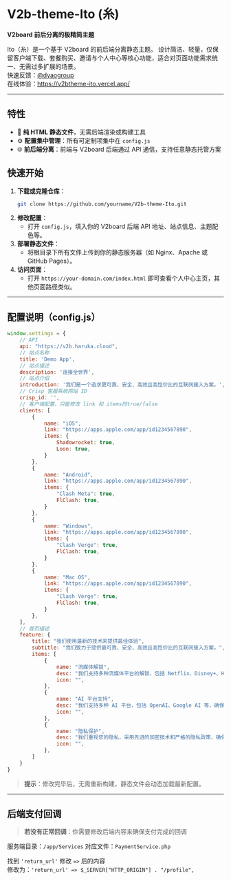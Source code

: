 # V2b-theme-Ito (糸)

**V2board 前后分离的极精简主题**

Ito（糸）是一个基于 V2board 的前后端分离静态主题。
设计简洁、轻量，仅保留客户端下载、套餐购买、邀请与个人中心等核心功能，适合对页面功能需求统一、无需过多扩展的场景。  
快速反馈：[@dyaogroup](https://t.me/dyaogroup)  
在线体验：https://v2btheme-ito.vercel.app/

---

## 特性

* 📄 ​**纯 HTML 静态文件**​，无需后端渲染或构建工具
* ⚙️ ​**配置集中管理**​：所有可定制项集中在 `config.js`
* 🌐 ​**前后端分离**​：前端与 V2board 后端通过 API 通信，支持任意静态托管方案


## 快速开始

1. ​**下载或克隆仓库**​：
   ```bash
   git clone https://github.com/yourname/V2b-theme-Ito.git
   ```
2. ​**修改配置**​：
   * 打开 `config.js`，填入你的 V2board 后端 API 地址、站点信息、主题配色等。
3. ​**部署静态文件**​：
   * 将根目录下所有文件上传到你的静态服务器（如 Nginx、Apache 或 GitHub Pages）。
4. ​**访问页面**​：
   * 打开 `https://your-domain.com/index.html` 即可查看个人中心主页，其他页面路径类似。

---

## 配置说明（config.js）

```js
window.settings = {
    // API
    api: "https://v2b.haruka.cloud",
    // 站点名称
    title: 'Demo App',
    // 站点描述
    description: '连接全世界',
    // 站点介绍 
    introduction: '我们是一个追求更可靠、安全、高效且高性价比的互联网接入方案。',
    // Crisp 客服系统网站 ID
    crisp_id: '',
    // 客户端配置，只能修改 link 和 items的true/false
    clients: [
        {
            name: "iOS",
            link: "https://apps.apple.com/app/id1234567890",
            items: {
                Shadowrocket: true,
                Loon: true,
            }
        },
        {
            name: "Android",
            link: "https://apps.apple.com/app/id1234567890",
            items: {
                "Clash Meta": true,
                FlClash: true,
            }
        },
        {
            name: "Windows",
            link: "https://apps.apple.com/app/id1234567890",
            items: {
                "Clash Verge": true,
                FlClash: true,
            }
        },
        {
            name: "Mac OS",
            link: "https://apps.apple.com/app/id1234567890",
            items: {
                "Clash Verge": true,
                FlClash: true,
            }
        },
    ],
	// 首页描述
    feature: {
        title: "我们使用最新的技术来提供最佳体验",
        subtitle: "我们致力于提供最可靠、安全、高效且高性价比的互联网接入方案。",
        items: [
            {
                name: "流媒体解锁",
                desc: "我们支持多种流媒体平台的解锁，包括 Netflix、Disney+、Hulu 等，确保您可以随时随地享受高质量的娱乐内容。",
                icon: "",
            },
            {
                name: "AI 平台支持",
                desc: "我们支持多种 AI 平台，包括 OpenAI、Google AI 等，确保您可以使用最新的人工智能技术来提升工作效率和生活质量。",
                icon: "",
            },
            {
                name: "隐私保护",
                desc: "我们重视您的隐私，采用先进的加密技术和严格的隐私政策，确保您的数据安全和匿名性。",
                icon: "",
            },
        ]
    }
}
```

> ​**提示**​：修改完毕后，无需重新构建，静态文件会动态加载最新配置。

---

## 后端支付回调

> ​**若没有正常回调**​：你需要修改后端内容来确保支付完成的回调

服务端目录：`/app/Services`
对应文件：`PaymentService.php`

找到 `'return_url'` 修改 `=>` 后的内容  
修改为：`'return_url' => $_SERVER["HTTP_ORIGIN"] . "/profile",`
